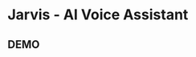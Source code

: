 # Jarvis - AI Voice Assistant

## DEMO
```https://drive.google.com/file/d/1anAssCHPm3jbs7yWbubxM76zona4qZu_/view?usp=sharing
